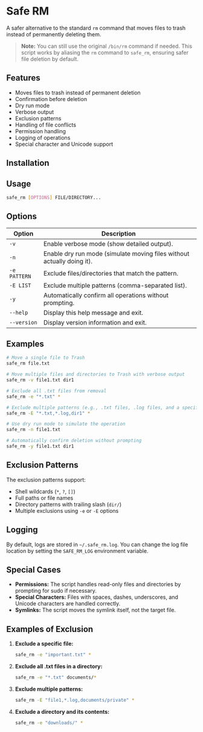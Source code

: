 # Safe RM

A safer alternative to the standard `rm` command that moves files to trash instead of permanently deleting them.

> **Note:** You can still use the original `/bin/rm` command if needed. This script works by aliasing the `rm` command to `safe_rm`, ensuring safer file deletion by default.

## Features

- Moves files to trash instead of permanent deletion
- Confirmation before deletion
- Dry run mode
- Verbose output
- Exclusion patterns
- Handling of file conflicts
- Permission handling
- Logging of operations
- Special character and Unicode support

## Installation

## Usage

```bash
safe_rm [OPTIONS] FILE/DIRECTORY...
```

## Options

| Option | Description |
| ------ | ----------- |
| `-v` | Enable verbose mode (show detailed output). |
| `-n` | Enable dry run mode (simulate moving files without actually doing it). |
| `-e PATTERN` | Exclude files/directories that match the pattern. |
| `-E LIST` | Exclude multiple patterns (comma-separated list). |
| `-y` | Automatically confirm all operations without prompting. |
| `--help` | Display this help message and exit. |
| `--version` | Display version information and exit. |

## Examples

```bash
# Move a single file to Trash
safe_rm file.txt

# Move multiple files and directories to Trash with verbose output
safe_rm -v file1.txt dir1

# Exclude all .txt files from removal
safe_rm -e "*.txt" *

# Exclude multiple patterns (e.g., .txt files, .log files, and a specific directory)
safe_rm -E "*.txt,*.log,dir1" *

# Use dry run mode to simulate the operation
safe_rm -n file1.txt

# Automatically confirm deletion without prompting
safe_rm -y file1.txt dir1
```

## Exclusion Patterns

The exclusion patterns support:
- Shell wildcards (`*`, `?`, `[]`)
- Full paths or file names
- Directory patterns with trailing slash (`dir/`)
- Multiple exclusions using `-e` or `-E` options

## Logging

By default, logs are stored in `~/.safe_rm.log`. You can change the log file location by setting the `SAFE_RM_LOG` environment variable.

## Special Cases

- **Permissions:** The script handles read-only files and directories by prompting for sudo if necessary.
- **Special Characters:** Files with spaces, dashes, underscores, and Unicode characters are handled correctly.
- **Symlinks:** The script moves the symlink itself, not the target file.

## Examples of Exclusion

1. **Exclude a specific file:**
   ```bash
   safe_rm -e "important.txt" *
   ```

2. **Exclude all .txt files in a directory:**
   ```bash
   safe_rm -e "*.txt" documents/*
   ```

3. **Exclude multiple patterns:**
   ```bash
   safe_rm -E "file1,*.log,documents/private" *
   ```

4. **Exclude a directory and its contents:**
   ```bash
   safe_rm -e "downloads/" *
   ```